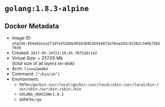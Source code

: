# `golang:1.8.3-alpine`

## Docker Metadata

- Image ID: `sha256:054e02e2a2f3dfe552b0e501836953b5640f3a78ae241c91562c346b75b57939`
- Created: `2017-05-24T23:19:45.707520114Z`
- Virtual Size: ~ 257.05 Mb  
  (total size of all layers on-disk)
- Arch: `linux`/`amd64`
- Command: `["/bin/sh"]`
- Environment:
  - `PATH=/go/bin:/usr/local/go/bin:/usr/local/sbin:/usr/local/bin:/usr/sbin:/usr/bin:/sbin:/bin`
  - `GOLANG_VERSION=1.8.3`
  - `GOPATH=/go`
